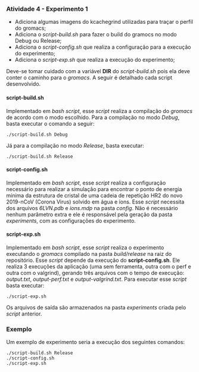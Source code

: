 ### Atividade 4 - Experimento 1

- Adiciona algumas imagens do kcachegrind utilizadas para traçar o perfil do gromacs;
- Adiciona o *script-build.sh* para fazer o build do gramocs no modo Debug ou Release;
- Adiciona o *script-config.sh* que realiza a configuração para a execução do experimento;
- Adiciona o *script-exp.sh* que realiza a execução do experimento;

Deve-se tomar cuidado com a variável **DIR** do *script-build.sh* pois ela deve conter o caminho para o *gromacs*.
A seguir é detalhado cada script desenvolvido.

#### script-build.sh
Implementado em *bash script*, esse *script* realiza a compilação do *gromacs* de acordo com o modo escolhido. Para a compilação no modo *Debug*, basta executar o comando a seguir:

```
./script-build.sh Debug
```

Já para a compilação no modo *Release*, basta executar:

```
./script-build.sh Release
```

#### script-config.sh

Implementado em *bash script*, esse *script* realiza a configuração necessário para realizar a simulação para encontrar o ponto de energia mínima da estrutura de cristal de uma cadeia de repetição HR2 do novo 2019-nCoV (Corona Virus) solvido em água e íons. Esse *script* necessita dos arquivos *6LVN.pdb* e  *ions.mdp* na pasta *config*. Não é necessário nenhum parâmetro extra e ele é responsável pela geração da pasta *experiments*, com as configurações do experimento.

#### script-exp.sh

Implementado em *bash script*, esse *script* realiza o experimento executando o *gromacs* compilado na pasta *build/release* na raiz do repositório.
Esse *script* depende da execução do **script-config.sh**. Ele realiza 3 execuções da aplicação (uma sem ferramenta, outra com o perf e outra com o valgrind), 
gerando três arquivos com o tempo de execução: *output.txt*, *output-perf.txt* e *output-valgrind.txt*. Para executar esse *script* basta executar:

```
./script-exp.sh
```

Os arquivos de saída são armazenados na pasta *experiments* criada pelo *script* anterior.

### Exemplo

Um exemplo de experimento seria a execução dos seguintes comandos:

```
./script-build.sh Release
./script-config.sh
./script-exp.sh
```

